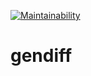 [![Maintainability](https://api.codeclimate.com/v1/badges/beae01838b1d702842ac/maintainability)](https://codeclimate.com/github/AlexP11223/php-project-lvl2/maintainability)

# gendiff

